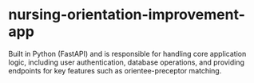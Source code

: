 # nursing-orientation-improvement-app
Built in Python (FastAPI) and is  responsible for handling core application logic, including user authentication, database operations, and providing endpoints for key features such as orientee-preceptor matching.
